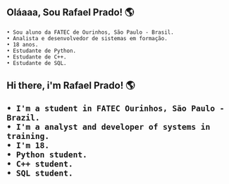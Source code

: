 <h2> Oláaaa, Sou Rafael Prado! 🌎 </h2>
  
    • Sou aluno da FATEC de Ourinhos, São Paulo - Brasil.
    • Analista e desenvolvedor de sistemas em formação.
    • 18 anos.
    • Estudante de Python.
    • Estudante de C++.
    • Estudante de SQL.
  
  <h2> Hi there, i'm Rafael Prado! 🌎 
  
    • I'm a student in FATEC Ourinhos, São Paulo - Brazil.
    • I'm a analyst and developer of systems in training.
    • I'm 18.
    • Python student.
    • C++ student.
    • SQL student.    
